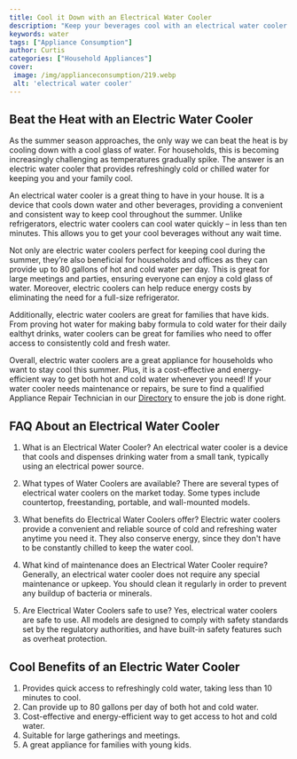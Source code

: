 ```yaml
---
title: Cool it Down with an Electrical Water Cooler
description: "Keep your beverages cool with an electrical water cooler Find out how electrical water coolers work and why they are becoming a popular choice in homes and businesses"
keywords: water
tags: ["Appliance Consumption"]
author: Curtis
categories: ["Household Appliances"]
cover: 
 image: /img/applianceconsumption/219.webp
 alt: 'electrical water cooler'
---
```

## Beat the Heat with an Electric Water Cooler

As the summer season approaches, the only way we can beat the heat is by cooling down with a cool glass of water. For households, this is becoming increasingly challenging as temperatures gradually spike. The answer is an electric water cooler that provides refreshingly cold or chilled water for keeping you and your family cool.

An electrical water cooler is a great thing to have in your house. It is a device that cools down water and other beverages, providing a convenient and consistent way to keep cool throughout the summer. Unlike refrigerators, electric water coolers can cool water quickly – in less than ten minutes. This allows you to get your cool beverages without any wait time.

Not only are electric water coolers perfect for keeping cool during the summer, they’re also beneficial for households and offices as they can provide up to 80 gallons of hot and cold water per day. This is great for large meetings and parties, ensuring everyone can enjoy a cold glass of water. Moreover, electric coolers can help reduce energy costs by eliminating the need for a full-size refrigerator. 

Additionally, electric water coolers are great for families that have kids. From proving hot water for making baby formula to cold water for their daily ealthyt drinks, water coolers can be great for families who need to offer access to consistently cold and fresh water.

Overall, electric water coolers are a great appliance for households who want to stay cool this summer. Plus, it is a cost-effective and energy-efficient way to get both hot and cold water whenever you need! If your water cooler needs maintenance or repairs, be sure to find a qualified Appliance Repair Technician in our [Directory](./pages/appliance-repair-technicians) to ensure the job is done right.

## FAQ About an Electrical Water Cooler 

1. What is an Electrical Water Cooler?
An electrical water cooler is a device that cools and dispenses drinking water from a small tank, typically using an electrical power source.

2. What types of Water Coolers are available?
There are several types of electrical water coolers on the market today. Some types include countertop, freestanding, portable, and wall-mounted models.

3. What benefits do Electrical Water Coolers offer?
Electric water coolers provide a convenient and reliable source of cold and refreshing water anytime you need it. They also conserve energy, since they don't have to be constantly chilled to keep the water cool.

4. What kind of maintenance does an Electrical Water Cooler require?
Generally, an electrical water cooler does not require any special maintenance or upkeep. You should clean it regularly in order to prevent any buildup of bacteria or minerals. 

5. Are Electrical Water Coolers safe to use?
Yes, electrical water coolers are safe to use. All models are designed to comply with safety standards set by the regulatory authorities, and have built-in safety features such as overheat protection.

## Cool Benefits of an Electric Water Cooler
1. Provides quick access to refreshingly cold water, taking less than 10 minutes to cool. 
2. Can provide up to 80 gallons per day of both hot and cold water. 
3. Cost-effective and energy-efficient way to get access to hot and cold water. 
4. Suitable for large gatherings and meetings. 
5. A great appliance for families with young kids.
